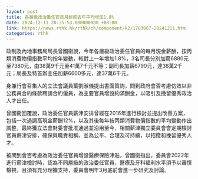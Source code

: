 ```yaml
---
layout: post
title: 各層級政治委任官員月薪較去年平均增加1.8%
date: 2024-12-11 20:35:53.000000000 +08:00
link: https://news.rthk.hk/rthk/ch/component/k2/1783067-20241211.htm
categories: rthk
---
```


政制及內地事務局局長曾國衞說，今年各層級政治委任官員的每月現金薪酬，按丙類消費物價指數平均按年變動，較對上一年增加1.8%，3名司長分別加薪6880元至7380元，由38萬9千元至41萬7千元不等；副司長加薪6790元，達38萬2千元；局長及特首辦主任加薪6600多元，達37萬6千元。

身兼行會召集人的立法會議員葉劉淑儀提出書面質詢，問到政府會否考慮仿效以非公務員合約條款聘請合約僱員，為主要官員增設約滿酬金，以吸引及挽留優秀政治人才出任。

曾國衞回覆說，政治委任官員薪津安排曾經在2016年進行檢討並提出改善方案，包括一次過調高現金薪酬12%，以及其後每年按丙類消費物價指數的平均變動作出調整，最終獲立法會財委會批准通過並沿用至今，相關薪津獨立委員會會定期檢討官員薪津安排，確保與職責相稱，並為公平、合理及可持續，以招攬和挽留優秀人才。

被問到會否考慮為政治委任官員增設醫療保險津貼，曾國衞指出，委員會2022年進行薪津檢討時，認為不同層級的政治委任官員，醫療及牙科福利水平須予以審慎檢視，且須有充分理據支持，委員會明年3月底前會進一步研究及討論。
